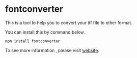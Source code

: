# fontconverter

This is a tool to help you to convert your ttf file to other format.

You can install this by command below.

```
npm install fontconverter
```

To see more information , please visit [website](http://new8s.com/fontconverter).
